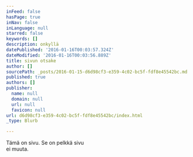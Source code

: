 ```yaml
---
inFeed: false
hasPage: true
inNav: false
inLanguage: null
starred: false
keywords: []
description: onkyllä
datePublished: '2016-01-16T00:03:57.324Z'
dateModified: '2016-01-16T00:03:56.889Z'
title: sivun otsake
author: []
sourcePath: _posts/2016-01-15-d6d98cf3-e359-4c02-bc5f-fdf8e45542bc.md
published: true
authors: []
publisher:
  name: null
  domain: null
  url: null
  favicon: null
url: d6d98cf3-e359-4c02-bc5f-fdf8e45542bc/index.html
_type: Blurb

---
```

Tämä on sivu. Se on pelkkä sivu  
ei muuta.